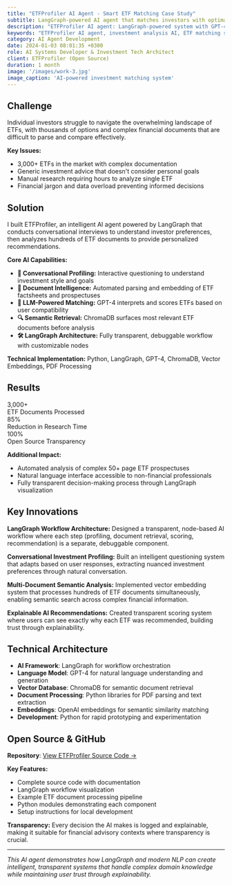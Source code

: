 ```yaml
---
title: "ETFProfiler AI Agent - Smart ETF Matching Case Study"
subtitle: LangGraph-powered AI agent that matches investors with optimal ETFs based on personal goals and preferences
description: "ETFProfiler AI agent: LangGraph-powered system with GPT-4 matching for personalized ETF investment recommendations."
keywords: "ETFProfiler AI agent, investment analysis AI, ETF matching system, LangGraph investment, AI investment advisor, semantic retrieval, GPT-4 finance"
category: AI Agent Development
date: 2024-01-03 08:01:35 +0300
role: AI Systems Developer & Investment Tech Architect
client: ETFProfiler (Open Source)
duration: 1 month
image: '/images/work-3.jpg'
image_caption: 'AI-powered investment matching system'
---
```


## Challenge

Individual investors struggle to navigate the overwhelming landscape of ETFs, with thousands of options and complex financial documents that are difficult to parse and compare effectively.

**Key Issues:**
- 3,000+ ETFs in the market with complex documentation
- Generic investment advice that doesn't consider personal goals
- Manual research requiring hours to analyze single ETF
- Financial jargon and data overload preventing informed decisions

## Solution

I built ETFProfiler, an intelligent AI agent powered by LangGraph that conducts conversational interviews to understand investor preferences, then analyzes hundreds of ETF documents to provide personalized recommendations.

**Core AI Capabilities:**
- **🧠 Conversational Profiling:** Interactive questioning to understand investment style and goals
- **📄 Document Intelligence:** Automated parsing and embedding of ETF factsheets and prospectuses
- **🧭 LLM-Powered Matching:** GPT-4 interprets and scores ETFs based on user compatibility
- **🔍 Semantic Retrieval:** ChromaDB surfaces most relevant ETF documents before analysis
- **🛠️ LangGraph Architecture:** Fully transparent, debuggable workflow with customizable nodes

**Technical Implementation:**
Python, LangGraph, GPT-4, ChromaDB, Vector Embeddings, PDF Processing

## Results

<div class="results-grid">

  <div class="result-card">
    <div class="result-number">3,000+</div>
    <div class="result-label">ETF Documents Processed</div>
  </div>
  <div class="result-card">
    <div class="result-number">85%</div>
    <div class="result-label">Reduction in Research Time</div>
  </div>
  <div class="result-card">
    <div class="result-number">100%</div>
    <div class="result-label">Open Source Transparency</div>
  </div>
</div>

**Additional Impact:**
- Automated analysis of complex 50+ page ETF prospectuses
- Natural language interface accessible to non-financial professionals
- Fully transparent decision-making process through LangGraph visualization

## Key Innovations

**LangGraph Workflow Architecture:**
Designed a transparent, node-based AI workflow where each step (profiling, document retrieval, scoring, recommendation) is a separate, debuggable component.

**Conversational Investment Profiling:**
Built an intelligent questioning system that adapts based on user responses, extracting nuanced investment preferences through natural conversation.

**Multi-Document Semantic Analysis:**
Implemented vector embedding system that processes hundreds of ETF documents simultaneously, enabling semantic search across complex financial information.

**Explainable AI Recommendations:**
Created transparent scoring system where users can see exactly why each ETF was recommended, building trust through explainability.

## Technical Architecture

- **AI Framework**: LangGraph for workflow orchestration
- **Language Model**: GPT-4 for natural language understanding and generation
- **Vector Database**: ChromaDB for semantic document retrieval
- **Document Processing**: Python libraries for PDF parsing and text extraction
- **Embeddings**: OpenAI embeddings for semantic similarity matching
- **Development**: Python for rapid prototyping and experimentation

## Open Source & GitHub

**Repository**: [View ETFProfiler Source Code →](https://github.com/nikpalumbo/etf-profiler)

**Key Features:**
- Complete source code with documentation
- LangGraph workflow visualization
- Example ETF document processing pipeline
- Python modules demonstrating each component
- Setup instructions for local development

**Transparency:**
Every decision the AI makes is logged and explainable, making it suitable for financial advisory contexts where transparency is crucial.

---

*This AI agent demonstrates how LangGraph and modern NLP can create intelligent, transparent systems that handle complex domain knowledge while maintaining user trust through explainability.*
